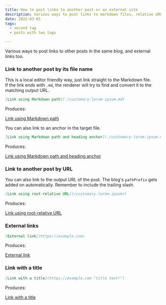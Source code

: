 ```yaml
---
title: How to post links to another post or an external site
description: Various ways to post links to markdown files, relative URLs or absolute URLs
date: 2022-03-01
tags:
  - second tag
  - posts with two tags

---
```


Various ways to post links to other posts in the same blog, and external links too. 

### Link to another post by its file name

This is a local editor friendly way, just link straight to the Markdown file.  
If the link ends with `.md`, the renderer will try to find and convert it to the matching output URL. 

```markdown
[Link using Markdown path](./customary-lorem-ipsum.md)
```

Produces:

[Link using Markdown path](./customary-lorem-ipsum.md)

You can also link to an anchor in the target file. 

```markdown
[Link using Markdown path and heading anchor](./customary-lorem-ipsum.md#tincidunt-arcu-non-sodales)
```

Produces:

[Link using Markdown path and heading anchor](./customary-lorem-ipsum.md#tincidunt-arcu-non-sodales)


### Link to another post by URL

You can also link to the output URL of the post. The blog's `pathPrefix` gets added on automatically. Remember to include the trailing slash.

```markdown
[Link using root-relative URL](/customary-lorem-ipsum/)
```

Produces:

[Link using root-relative URL](/customary-lorem-ipsum/)


### External links


```markdown
[External link](https://example.com)
```

Produces:

[External link](https://example.com)

### Link with a title

```markdown
[Link with a title](https://example.com "title text!")
```
Produces:

[Link with a title](https://example.com "title text!")
